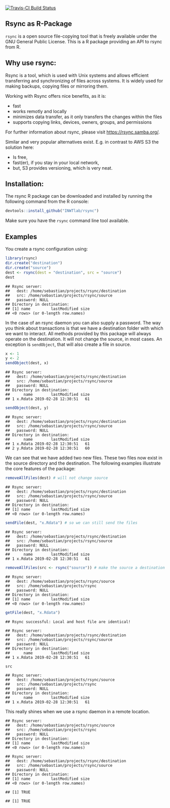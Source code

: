 [![Travis-CI Build Status](https://travis-ci.org//INWTlab/rsync.svg?branch=master)](https://travis-ci.org/INWTlab/rsync)

## Rsync as R-Package

`rsync` is a open source file-copying tool that is freely available under the
GNU General Public License. This is a R package providing an API to rsync from
R.

## Why use rsync:

Rsync is a tool, which is used with Unix systems and allows efficient
transferring and synchronizing of files across systems. It is widely
used for making backups, copying files or mirroring them.

Working with Rsync offers nice benefits, as it is:
  - fast
  - works remotly and locally 
  - minimizes data transfer, as it only transfers the changes within the files 
  - supports copying links, devices, owners, groups, and permissions

For further information about rsync, please visit https://rsync.samba.org/.

Similar and very popular alternatives exist. E.g. in contrast to AWS S3 the
solution here:

- Is free,
- fast(er), if you stay in your local network,
- but, S3 provides versioning, which is very neat.
  
## Installation:

The rsync R package can be downloaded and installed by running the following
command from the R console:


```r
devtools::install_github("INWTlab/rsync")
```

Make sure you have the `rsync` command line tool available.


## Examples

You create a rsync configuration using:


```r
library(rsync)
dir.create("destination")
dir.create("source")
dest <- rsync(dest = "destination", src = "source")
dest
```

```
## Rsync server: 
##   dest: /home/sebastian/projects/rsync/destination
##   src: /home/sebastian/projects/rsync/source
##   password: NULL 
## Directory in destination:
## [1] name         lastModified size        
## <0 rows> (or 0-length row.names)
```

In the case of an rsync daemon you can also supply a password. The way you think
about transactions is that we have a destination folder with which we want to
interact. All methods provided by this package will always operate on the
destination. It will not change the source, in most cases. An exception is
`sendObject`, that will also create a file in source.


```r
x <- 1
y <- 2
sendObject(dest, x)
```

```
## Rsync server: 
##   dest: /home/sebastian/projects/rsync/destination
##   src: /home/sebastian/projects/rsync/source
##   password: NULL 
## Directory in destination:
##      name        lastModified size
## 1 x.Rdata 2019-02-28 12:30:51   61
```

```r
sendObject(dest, y)
```

```
## Rsync server: 
##   dest: /home/sebastian/projects/rsync/destination
##   src: /home/sebastian/projects/rsync/source
##   password: NULL 
## Directory in destination:
##      name        lastModified size
## 1 x.Rdata 2019-02-28 12:30:51   61
## 2 y.Rdata 2019-02-28 12:30:51   60
```

We can see that we have added two new files. These two files now exist in the
source directory and the destination. The following examples illustrate the core
features of the package:


```r
removeAllFiles(dest) # will not change source
```

```
## Rsync server: 
##   dest: /home/sebastian/projects/rsync/destination
##   src: /home/sebastian/projects/rsync/source
##   password: NULL 
## Directory in destination:
## [1] name         lastModified size        
## <0 rows> (or 0-length row.names)
```

```r
sendFile(dest, "x.Rdata") # so we can still send the files
```

```
## Rsync server: 
##   dest: /home/sebastian/projects/rsync/destination
##   src: /home/sebastian/projects/rsync/source
##   password: NULL 
## Directory in destination:
##      name        lastModified size
## 1 x.Rdata 2019-02-28 12:30:51   61
```

```r
removeAllFiles(src <- rsync("source")) # make the source a destination
```

```
## Rsync server: 
##   dest: /home/sebastian/projects/rsync/source
##   src: /home/sebastian/projects/rsync
##   password: NULL 
## Directory in destination:
## [1] name         lastModified size        
## <0 rows> (or 0-length row.names)
```

```r
getFile(dest, "x.Rdata")
```

```
## Rsync successful: Local and host file are identical!
```

```
## Rsync server: 
##   dest: /home/sebastian/projects/rsync/destination
##   src: /home/sebastian/projects/rsync/source
##   password: NULL 
## Directory in destination:
##      name        lastModified size
## 1 x.Rdata 2019-02-28 12:30:51   61
```

```r
src
```

```
## Rsync server: 
##   dest: /home/sebastian/projects/rsync/source
##   src: /home/sebastian/projects/rsync
##   password: NULL 
## Directory in destination:
##      name        lastModified size
## 1 x.Rdata 2019-02-28 12:30:51   61
```

This really shines when we use a rsync daemon in a remote location.


```
## Rsync server: 
##   dest: /home/sebastian/projects/rsync/source
##   src: /home/sebastian/projects/rsync
##   password: NULL 
## Directory in destination:
## [1] name         lastModified size        
## <0 rows> (or 0-length row.names)
```

```
## Rsync server: 
##   dest: /home/sebastian/projects/rsync/destination
##   src: /home/sebastian/projects/rsync/source
##   password: NULL 
## Directory in destination:
## [1] name         lastModified size        
## <0 rows> (or 0-length row.names)
```

```
## [1] TRUE
```

```
## [1] TRUE
```


